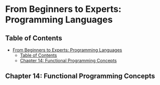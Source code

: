 # From Beginners to Experts: Programming Languages
## Table of Contents
- [From Beginners to Experts: Programming Languages](#from-beginners-to-experts-programming-languages)
  - [Table of Contents](#table-of-contents)
  - [Chapter 14: Functional Programming Concepts](#chapter-14-functional-programming-concepts)

## Chapter 14: Functional Programming Concepts
